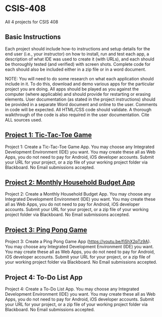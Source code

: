 # CSIS-408
All 4 projects for CSIS 408

## Basic Instructions
Each project should include how-to instructions and setup details for the end user (i.e., your
instructor) on how to install, run and test each app, a description of what IDE was used to create
it (with URLs), and each should be thoroughly tested (and verified) with screen shots. Complete
code for each should also be included either in a zip file or in a word document.

NOTE: You will need to do some research on what each application should include in it. To do 
this, download and demo various apps for the particular project you are doing. All apps should
be played as you against the computer (where applicable) and should provide for restarting or
erasing elements. User documentation (as stated in the project instructions) should be provided in
a separate Word document and online to the user. Comments in code will be expected. All
HTML/CSS code should validate. A thorough walkthrough of the code is also required in the
user documentation. Cite ALL sources used.

## [Project 1: Tic-Tac-Toe Game](/tic-tac-toe/README.md)
Project 1: Create a Tic-Tac-Toe Game App. You may choose any Integrated Development
Environment (IDE) you want. You may create these all as Web Apps, you do not need to pay for
Android, iOS developer accounts. Submit your URL for your project, or a zip file of your
working project folder via Blackboard. No Email submissions accepted.

## [Project 2: Monthly Household Budget App](/monthly-budget/README.md)
Project 2: Create a Monthly Household Budget App. You may choose any Integrated
Development Environment (IDE) you want. You may create these all as Web Apps, you do not
need to pay for Android, iOS developer accounts. Submit your URL for your project, or a zip file
of your working project folder via Blackboard. No Email submissions accepted.


## [Project 3: Ping Pong Game](/ping-pong/README.md)
Project 3: Create a Ping Pong Game App (https://youtu.be/fiShX2pTz9A). You may choose any
Integrated Development Environment (IDE) you want. You may create these all as Web Apps,
you do not need to pay for Android, iOS developer accounts. Submit your URL for your project,
or a zip file of your working project folder via Blackboard. No Email submissions accepted.


## Project 4: To-Do List App
Project 4: Create a To-Do List App. You may choose any Integrated Development Environment
(IDE) you want. You may create these all as Web Apps, you do not need to pay for Android, iOS
developer accounts. Submit your URL for your project, or a zip file of your working project
folder via Blackboard. No Email submissions accepted.